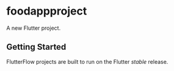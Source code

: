 # foodappproject

A new Flutter project.

## Getting Started

FlutterFlow projects are built to run on the Flutter _stable_ release.

